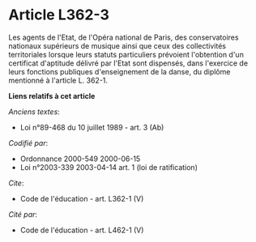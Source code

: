 # Article L362-3

Les agents de l'Etat, de l'Opéra national de Paris, des conservatoires nationaux supérieurs de musique ainsi que ceux des
collectivités territoriales lorsque leurs statuts particuliers prévoient l'obtention d'un certificat d'aptitude délivré par
l'Etat sont dispensés, dans l'exercice de leurs fonctions publiques d'enseignement de la danse, du diplôme mentionné à
l'article L. 362-1.

**Liens relatifs à cet article**

_Anciens textes_:

  - Loi n°89-468 du 10 juillet 1989 - art. 3 (Ab)

_Codifié par_:

  - Ordonnance 2000-549 2000-06-15
  - Loi n°2003-339 2003-04-14 art. 1 (loi de ratification)

_Cite_:

  - Code de l'éducation - art. L362-1 (V)

_Cité par_:

  - Code de l'éducation - art. L462-1 (V)
